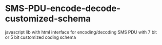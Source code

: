 # SMS-PDU-encode-decode-customized-schema
javascript lib with html interface for encoding/decoding SMS PDU 
with 7 bit or 5 bit customized coding schema
